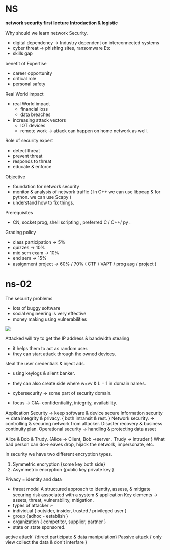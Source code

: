 # NS
 **network security first lecture** 
**Introduction & logistic**

Why should we learn network Security.
- digital dependency → Industry dependent on interconnected systems
- cyber threat → phishing sites, ransomware Etc
- skills gap

 benefit of Expertise
 - career opportunity
 - critical role
 - personal safety

Real World impact
- real World impact
	- financial loss
	- data breaches
- increasing attack vectors
	- IOT devices
	- remote work → attack can happen on home network as well.

Role of security expert
- detect threat
- prevent threat
- responds to threat
- educate & enforce

Objective
- foundation for network security
- monitor & analysis of network traffic ( In C++ we can use libpcap & for python. we can use Scapy )
- understand how to fix things.

Prerequisites
- CN, socket prog, shell scripting , preferred C / C++/ py 
.
 
Grading policy
- class participation → 5%
- quizzes → 10%
- mid sem exam → 10%
- end sem → 15%
- assignment project → 60% / 70% ( CTF / VAPT / prog asg / project )
# ns-02

The security problems
- lots of buggy software
- social engineering is very effective
- money making using vulnerabilities

![](Buffer%20Overflow.png)

Attacked will try to get the IP address & bandwidth stealing
- it helps them to act as random user.
- they can start attack through the owned devices.

 steal the user credentials & inject ads.
 - using keylogs & silent banker.
 - they can also create side where w=vv & L = 1 in domain names.

- cybersecurity → some part of security domain.
- focus → CIA- confidentiality, integrity, availability.

Application Security → keep software & device secure
Information security → data integrity & privacy. { both intransit & rest. }
Network security. → controlling & securing network from attacker.
Disaster recovery & business continuity plan.
Operational security → handling & protecting data asset 

Alice & Bob & Trudy. {Alice → Client, Bob →server . Trudy → intruder }
What bad person can do→ eaves drop, hijack the network, impersonate, etc.

In security we have two different encryption types.
1. Symmetric encryption {some key both side}
2. Asymmetric encryption {public key private key }

Privacy = identity and data



- threat model
A structured approach to identity, assess, & mitigate securing risk associated with a system & application
Key elements → assets, threat, vulnerability, mitigation.
- types of attacker :-
- individual { outsider, insider, trusted / privileged user }
- group {adhoc - establish }
- organization { competitor, supplier, partner }
- state or state sponsored.

 active attack' {direct participate & data manipulation}
Passive attack { only view collect the data & don't interfare }

